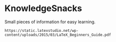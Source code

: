 # KnowledgeSnacks
Small pieces of information for easy learning.






```
https://static.latexstudio.net/wp-content/uploads/2015/03/LaTeX_Beginners_Guide.pdf


```
